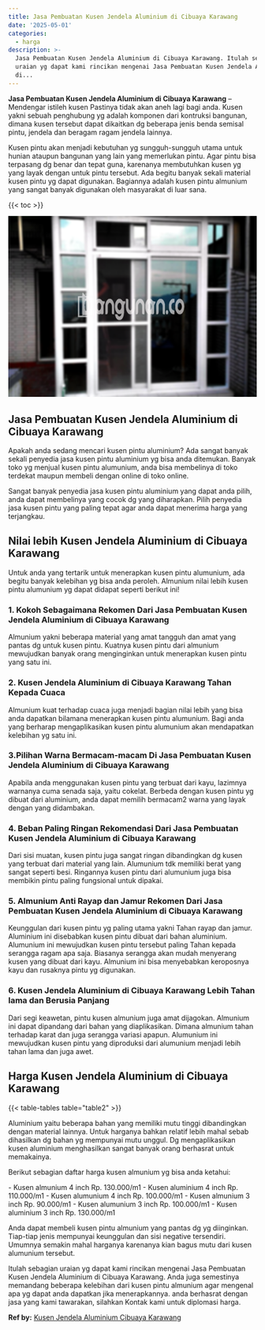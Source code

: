 ```yaml
---
title: Jasa Pembuatan Kusen Jendela Aluminium di Cibuaya Karawang
date: '2025-05-01'
categories:
  - harga
description: >-
  Jasa Pembuatan Kusen Jendela Aluminium di Cibuaya Karawang. Itulah sebagian
  uraian yg dapat kami rincikan mengenai Jasa Pembuatan Kusen Jendela Aluminium
  di...
---
```


**Jasa Pembuatan Kusen Jendela Aluminium di Cibuaya Karawang** – Mendengar istileh kusen Pastinya tidak akan aneh lagi bagi anda. Kusen yakni sebuah penghubung yg adalah komponen dari kontruksi bangunan, dimana kusen tersebut dapat dikaitkan dg beberapa jenis benda semisal pintu, jendela dan beragam ragam jendela lainnya.

Kusen pintu akan menjadi kebutuhan yg sungguh-sungguh utama untuk hunian ataupun bangunan yang lain yang memerlukan pintu. Agar pintu bisa terpasang dg benar dan tepat guna, karenanya membutuhkan kusen yg yang layak dengan untuk pintu tersebut. Ada begitu banyak sekali material kusen pintu yg dapat digunakan. Bagiannya adalah kusen pintu almunium yang sangat banyak digunakan oleh masyarakat di luar sana.

{{< toc >}}

![Jasa Pembuatan Kusen Jendela Aluminium di Cibuaya Karawang](/images/harga-kusen-jendela-alumunium-33.png)

## Jasa Pembuatan Kusen Jendela Aluminium di Cibuaya Karawang

Apakah anda sedang mencari kusen pintu aluminium? Ada sangat banyak sekali penyedia jasa kusen pintu aluminium yg bisa anda ditemukan. Banyak toko yg menjual kusen pintu alumunium, anda bisa membelinya di toko terdekat maupun membeli dengan online di toko online.

Sangat banyak penyedia jasa kusen pintu aluminium yang dapat anda pilih, anda dapat membelinya yang cocok dg yang diharapkan. Pilih penyedia jasa kusen pintu yang paling tepat agar anda dapat menerima harga yang terjangkau.

## Nilai lebih Kusen Jendela Aluminium di Cibuaya Karawang

Untuk anda yang tertarik untuk menerapkan kusen pintu alumunium, ada begitu banyak kelebihan yg bisa anda peroleh. Almunium nilai lebih kusen pintu alumunium yg dapat didapat seperti berikut ini!

### 1\. Kokoh Sebagaimana Rekomen Dari Jasa Pembuatan Kusen Jendela Aluminium di Cibuaya Karawang

Almunium yakni beberapa material yang amat tangguh dan amat yang pantas dg untuk kusen pintu. Kuatnya kusen pintu dari almunium mewujudkan banyak orang menginginkan untuk menerapkan kusen pintu yang satu ini.

### 2\. Kusen Jendela Aluminium di Cibuaya Karawang Tahan Kepada Cuaca

Almunium kuat terhadap cuaca juga menjadi bagian nilai lebih yang bisa anda dapatkan bilamana menerapkan kusen pintu alumunium. Bagi anda yang berharap mengaplikasikan kusen pintu alumunium akan mendapatkan kelebihan yg satu ini.

### 3.Pilihan Warna Bermacam-macam Di Jasa Pembuatan Kusen Jendela Aluminium di Cibuaya Karawang

Apabila anda menggunakan kusen pintu yang terbuat dari kayu, lazimnya warnanya cuma senada saja, yaitu cokelat. Berbeda dengan kusen pintu yg dibuat dari aluminium, anda dapat memilih bermacam2 warna yang layak dengan yang didambakan.

### 4\. Beban Paling Ringan Rekomendasi Dari Jasa Pembuatan Kusen Jendela Aluminium di Cibuaya Karawang

Dari sisi muatan, kusen pintu juga sangat ringan dibandingkan dg kusen yang terbuat dari material yang lain. Alumunium tdk memiliki berat yang sangat seperti besi. Ringannya kusen pintu dari alumunium juga bisa membikin pintu paling fungsional untuk dipakai.

### 5\. Almunium Anti Rayap dan Jamur Rekomen Dari Jasa Pembuatan Kusen Jendela Aluminium di Cibuaya Karawang

Keunggulan dari kusen pintu yg paling utama yakni Tahan rayap dan jamur. Aluminium ini disebabkan kusen pintu dibuat dari bahan aluminium. Alumunium ini mewujudkan kusen pintu tersebut paling Tahan kepada serangga ragam apa saja. Biasanya serangga akan mudah menyerang kusen yang dibuat dari kayu. Almunium ini bisa menyebabkan keroposnya kayu dan rusaknya pintu yg digunakan.

### 6\. Kusen Jendela Aluminium di Cibuaya Karawang Lebih Tahan lama dan Berusia Panjang

Dari segi keawetan, pintu kusen almunium juga amat dijagokan. Almunium ini dapat dipandang dari bahan yang diaplikasikan. Dimana almunium tahan terhadap karat dan juga serangga variasi apapun. Alumunium ini mewujudkan kusen pintu yang diproduksi dari alumunium menjadi lebih tahan lama dan juga awet.

## Harga Kusen Jendela Aluminium di Cibuaya Karawang

{{< table-tables table="table2" >}}

Aluminium yaitu beberapa bahan yang memiliki mutu tinggi dibandingkan dengan material lainnya. Untuk harganya bahkan relatif lebih mahal sebab dihasilkan dg bahan yg mempunyai mutu unggul. Dg mengaplikasikan kusen aluminium menghasilkan sangat banyak orang berhasrat untuk memakainya.

Berikut sebagian daftar harga kusen almunium yg bisa anda ketahui:

\- Kusen almunium 4 inch Rp. 130.000/m1 - Kusen aluminium 4 inch Rp. 110.000/m1 - Kusen alumunium 4 inch Rp. 100.000/m1 - Kusen almunium 3 inch Rp. 90.000/m1 - Kusen alumunium 3 inch Rp. 100.000/m1 - Kusen aluminium 3 inch Rp. 130.000/m1

Anda dapat membeli kusen pintu almunium yang pantas dg yg diinginkan. Tiap-tiap jenis mempunyai keunggulan dan sisi negative tersendiri. Umumnya semakin mahal harganya karenanya kian bagus mutu dari kusen alumunium tersebut.

Itulah sebagian uraian yg dapat kami rincikan mengenai Jasa Pembuatan Kusen Jendela Aluminium di Cibuaya Karawang. Anda juga semestinya memandang beberapa kelebihan dari kusen pintu almunium agar mengenal apa yg dapat anda dapatkan jika menerapkannya. anda berhasrat dengan jasa yang kami tawarakan, silahkan Kontak kami untuk diplomasi harga.

**Ref by:** [Kusen Jendela Aluminium Cibuaya Karawang](https://id.wikipedia.org/wiki/Kusen)
